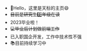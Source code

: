 <!---
TianbiaoLi/TianbiaoLi is a ✨ special ✨ repository because its `README.md` (this file) appears on your GitHub profile.
You can click the Preview link to take a look at your changes.
--->
- 👋Hello，这里是天标的主页:smile:
- ~~目前是研究生:two:年级在读~~
- 2023毕业啦！
- ~~:computer:毕业后计划做前端工作~~
- 已入职国企开发，工作中技术性不强
- :books:目前持续学习中
